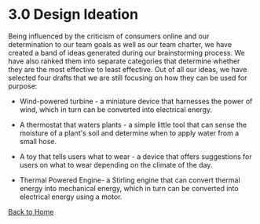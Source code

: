 # 3.0 Design Ideation

Being influenced by the criticism of consumers online and our determination to our team goals as well as our team charter, we have created a band of ideas generated during our brainstorming process. We have also ranked them into separate categories that determine whether they are the most effective to least effective. Out of all our ideas, we have selected four drafts that we are still focusing on how they can be used for purpose: 

- Wind-powered turbine - a miniature device that harnesses the power of wind, which in turn can be converted into electrical energy.

- A thermostat that waters plants - a simple little tool that can sense the moisture of a plant's soil and determine when to apply water from a small hose.

- A toy that tells users what to wear - a device that offers suggestions for users on what to wear depending on the climate of the day.

- Thermal Powered Engine- a Stirling engine that can convert thermal energy into mechanical energy, which in turn can be converted into electrical energy using a motor.
  


[Back to Home](index.md)

